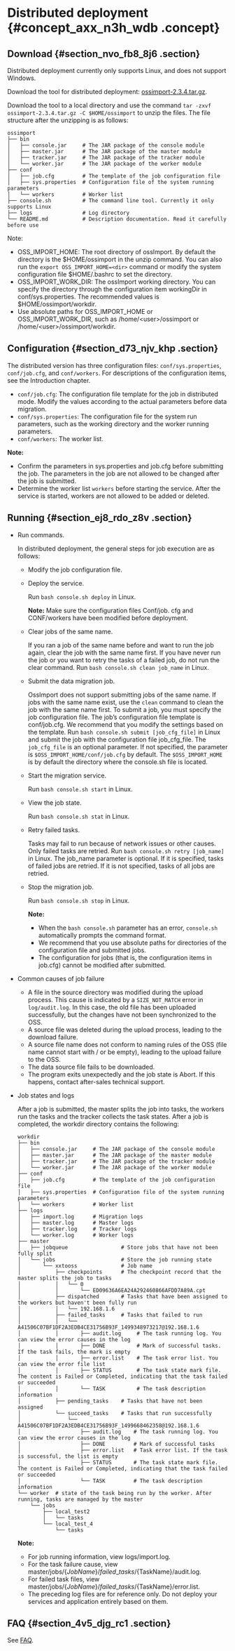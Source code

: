 # Distributed deployment {#concept_axx_n3h_wdb .concept}

## Download {#section_nvo_fb8_8j6 .section}

Distributed deployment currently only supports Linux, and does not support Windows.

Download the tool for distributed deployment: [ossimport-2.3.4.tar.gz](http://gosspublic.alicdn.com/ossimport/international/distributed/ossimport-2.3.4.tar.gz).

Download the tool to a local directory and use the command `tar -zxvf ossimport-2.3.4.tar.gz -C $HOME/ossimport` to unzip the files. The file structure after the unzipping is as follows:

```
ossimport
├── bin
│   ├── console.jar     # The JAR package of the console module
│   ├── master.jar      # The JAR package of the master module
│   ├── tracker.jar     # The JAR package of the tracker module
│   └── worker.jar      # The JAR package of the worker module
├── conf
│   ├── job.cfg         # The template of the job configuration file
│   ├── sys.properties  # Configuration file of the system running parameters
│   └── workers         # Worker list
├── console.sh          # The command line tool. Currently it only supports Linux
├── logs                # Log directory
└── README.md           # Description documentation. Read it carefully before use
```

Note:

-   OSS\_IMPORT\_HOME: The root directory of ossImport. By default the directory is the $HOME/ossimport in the unzip command. You can also run the `export OSS_IMPORT_HOME=<dir>` command or modify the system configuration file $HOME/.bashrc to set the directory.
-   OSS\_IMPORT\_WORK\_DIR: The ossImport working directory. You can specify the directory through the configuration item workingDir in conf/sys.properties. The recommended values is $HOME/ossimport/workdir.
-   Use absolute paths for OSS\_IMPORT\_HOME or OSS\_IMPORT\_WORK\_DIR, such as /home/<user\>/ossimport or /home/<user\>/ossimport/workdir.

## Configuration {#section_d73_njv_khp .section}

The distributed version has three configuration files: `conf/sys.properties`, `conf/job.cfg`, and `conf/workers`. For descriptions of the configuration items, see the Introduction chapter.

-   `conf/job.cfg`: The configuration file template for the job in distributed mode. Modify the values according to the actual parameters before data migration.
-   `conf/sys.properties`: The configuration file for the system run parameters, such as the working directory and the worker running parameters.
-   `conf/workers`: The worker list.

**Note:** 

-   Confirm the parameters in sys.properties and job.cfg before submitting the job. The parameters in the job are not allowed to be changed after the job is submitted.
-   Determine the worker list `workers` before starting the service. After the service is started, workers are not allowed to be added or deleted.

## Running {#section_ej8_rdo_z8v .section}

-   Run commands.

    In distributed deployment, the general steps for job execution are as follows:

    -   Modify the job configuration file.
    -   Deploy the service.

        Run `bash console.sh deploy` in Linux.

        **Note:** Make sure the configuration files Conf/job. cfg and CONF/workers have been modified before deployment.

    -   Clear jobs of the same name.

        If you ran a job of the same name before and want to run the job again, clear the job with the same name first. If you have never run the job or you want to retry the tasks of a failed job, do not run the clear command. Run `bash console.sh clean job_name` in Linux.

    -   Submit the data migration job.

        OssImport does not support submitting jobs of the same name. If jobs with the same name exist, use the `clean` command to clean the job with the same name first. To submit a job, you must specify the job configuration file. The job’s configuration file template is conf/job.cfg. We recommend that you modify the settings based on the template. Run `bash console.sh submit [job_cfg_file]` in Linux and submit the job with the configuration file job\_cfg\_file. The `job_cfg_file` is an optional parameter. If not specified, the parameter is `$OSS_IMPORT_HOME/conf/job.cfg` by default. The `$OSS_IMPORT_HOME` is by default the directory where the console.sh file is located.

    -   Start the migration service.

        Run `bash console.sh start` in Linux.

    -   View the job state.

        Run `bash console.sh stat` in Linux.

    -   Retry failed tasks.

        Tasks may fail to run because of network issues or other causes. Only failed tasks are retried. Run `bash console.sh retry [job_name]` in Linux. The job\_name parameter is optional. If it is specified, tasks of failed jobs are retried. If it is not specified, tasks of all jobs are retried.

    -   Stop the migration job.

        Run `bash console.sh stop` in Linux.

        **Note:** 

        -   When the `bash console.sh` parameter has an error, `console.sh` automatically prompts the command format.
        -   We recommend that you use absolute paths for directories of the configuration file and submitted jobs.
        -   The configuration for jobs \(that is, the configuration items in job.cfg\) cannot be modified after submitted.
-   Common causes of job failure
    -   A file in the source directory was modified during the upload process. This cause is indicated by a `SIZE_NOT_MATCH` error in `log/audit.log`. In this case, the old file has been uploaded successfully, but the changes have not been synchronized to the OSS.
    -   A source file was deleted during the upload process, leading to the download failure.
    -   A source file name does not conform to naming rules of the OSS \(file name cannot start with / or be empty\), leading to the upload failure to the OSS.
    -   The data source file fails to be downloaded.
    -   The program exits unexpectedly and the job state is Abort. If this happens, contact after-sales technical support.
-   Job states and logs

    After a job is submitted, the master splits the job into tasks, the workers run the tasks and the tracker collects the task states. After a job is completed, the workdir directory contains the following:

    ```
    workdir
    ├── bin
    │   ├── console.jar     # The JAR package of the console module
    │   ├── master.jar      # The JAR package of the master module
    │   ├── tracker.jar     # The JAR package of the tracker module
    │   └── worker.jar      # The JAR package of the worker module
    ├── conf
    │   ├── job.cfg         # The template of the job configuration file
    │   ├── sys.properties  # Configuration file of the system running parameters
    │   └── workers         # Worker list
    ├── logs
    │   ├── import.log      # Migration logs
    │   ├── master.log      # Master logs
    │   ├── tracker.log     # Tracker logs
    │   └── worker.log      # Worker logs
    ├── master
    │   ├── jobqueue                 # Store jobs that have not been fully split
    │   └── jobs                     # Store the job running state
    │       └── xxtooss              # Job name
    │           ├── checkpoints      # The checkpoint record that the master splits the job to tasks
    │           │   └── 0
    │           │       └── ED09636A6EA24A292460866AFDD7A89A.cpt
    │           ├── dispatched       # Tasks that have been assigned to the workers but haven't been fully run
    │           │   └── 192.168.1.6
    │           ├── failed_tasks     # Tasks that failed to run
    │           │   └── A41506C07BF1DF2A3EDB4CE31756B93F_1499348973217@192.168.1.6
    │           │       ├── audit.log     # The task running log. You can view the error causes in the log
    │           │       ├── DONE          # Mark of successful tasks. If the task fails, the mark is empty
    │           │       ├── error.list    # The task error list. You can view the error file list
    │           │       ├── STATUS        # The task state mark file. The content is Failed or Completed, indicating that the task failed or succeeded
    │           │       └── TASK          # The task description information
    │           ├── pending_tasks    # Tasks that have not been assigned
    │           └── succeed_tasks    # Tasks that run successfully
    │               └── A41506C07BF1DF2A3EDB4CE31756B93F_1499668462358@192.168.1.6
    │                   ├── audit.log    # The task running log. You can view the error causes in the log
    │                   ├── DONE         # Mark of successful tasks
    │                   ├── error.list   # Task error list. If the task is successful, the list is empty
    │                   ├── STATUS       # The task state mark file. The content is Failed or Completed, indicating that the task failed or succeeded
    │                   └── TASK         # The task description information
    └── worker  # state of the task being run by the worker. After running, tasks are managed by the master
        └── jobs
            ├── local_test2
            │   └── tasks
            └── local_test_4
                └── tasks
    ```

    **Note:** 

    -   For job running information, view logs/import.log.
    -   For the task failure cause, view master/jobs/$\{JobName\}/failed\_tasks/$\{TaskName\}/audit.log.
    -   For failed task files, view master/jobs/$\{JobName\}/failed\_tasks/$\{TaskName\}/error.list.
    -   The preceding log files are for reference only. Do not deploy your services and application entirely based on them.

## FAQ {#section_4v5_djg_rc1 .section}

See [FAQ](reseller.en-US/Tools/ossimport/FAQ.md#).

